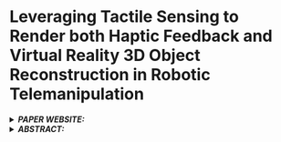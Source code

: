 # Leveraging Tactile Sensing to Render both Haptic Feedback and Virtual Reality 3D Object Reconstruction in Robotic Telemanipulation


<details>
<summary><strong><em> PAPER WEBSITE:</em></strong></summary>

<div style="background-color: #f2f2f2; padding: 10px;">
https://gabrielegiudici93.github.io/Blind-Teleoperation/
</div>
</details>

<details>
<summary><strong><em>ABSTRACT:</em></strong></summary>

<div style="background-color: #f2f2f2; padding: 10px; text-align: justify;">
Dexterous robotic manipulator teleoperation is widely used in many applications, either where it is convenient to keep the human inside the control loop, or to train advanced robot agents. So far, this technology has been used in combination with camera systems with remarkable success. On the other hand, only a limited number of studies have focused on leveraging the haptic feedback from tactile sensors with in those contexts where camera based system fail e.g. due to self-occlusions or poor light conditions such as due to smoke. In this study, we demonstrate the feasibility of accomplishing precise pick-and-place teleoperation tasks without the use of cameras by conducting experiments in real-world scenarios for a blindfolded user wearing a virtual reality (VR) headset. This is achieved by leveraging the capabilities offered by tactile sensors to reconstruct objects in VR and provide haptic feedback to the human teleoperator's hand.



</details>

</div>
</details>
